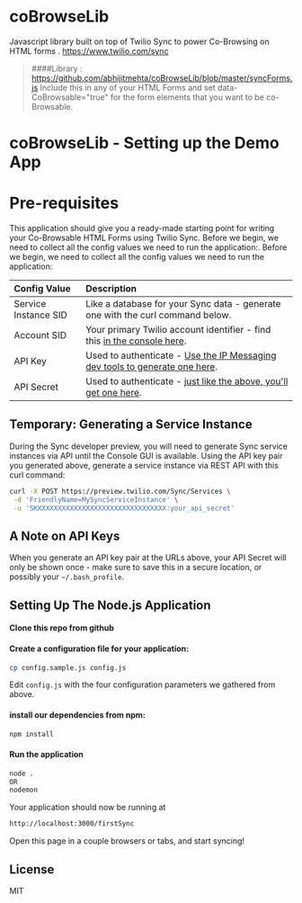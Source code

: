 # coBrowseLib
Javascript library built on top of Twilio Sync to power Co-Browsing on HTML forms . https://www.twilio.com/sync
>####Library  : https://github.com/abhijitmehta/coBrowseLib/blob/master/syncForms.js
>Include this in any of your HTML Forms and set data-CoBrowsable="true" for the form elements that you want to be co-Browsable.

# coBrowseLib - Setting up the Demo App

# Pre-requisites


This application should give you a ready-made starting point for writing your Co-Browsable HTML Forms using Twilio Sync. Before we begin, we need to collect all the config values we need to run the application:. Before we begin, we need to collect
all the config values we need to run the application:

| Config Value  | Description |
| :-------------  |:------------- |
Service Instance SID | Like a database for your Sync data - generate one with the curl command below.
Account SID | Your primary Twilio account identifier - find this [in the console here](https://www.twilio.com/console).
API Key | Used to authenticate - [Use the IP Messaging dev tools to generate one here](https://www.twilio.com/user/account/ip-messaging/dev-tools/api-keys).
API Secret | Used to authenticate - [just like the above, you'll get one here](https://www.twilio.com/user/account/ip-messaging/dev-tools/api-keys).

## Temporary: Generating a Service Instance

During the Sync developer preview, you will need to generate Sync service
instances via API until the Console GUI is available. Using the API key pair you
generated above, generate a service instance via REST API with this curl command:

```bash
curl -X POST https://preview.twilio.com/Sync/Services \
 -d 'FriendlyName=MySyncServiceInstance' \
 -u 'SKXXXXXXXXXXXXXXXXXXXXXXXXXXXXXXXX:your_api_secret'
```

## A Note on API Keys

When you generate an API key pair at the URLs above, your API Secret will only
be shown once - make sure to save this in a secure location,
or possibly your `~/.bash_profile`.

## Setting Up The Node.js Application
#### Clone this repo from github


#### Create a configuration file for your application:

```bash
cp config.sample.js config.js

```
Edit `config.js` with the four configuration parameters we gathered from above.

####  install our dependencies from npm:

```bash
npm install
```


#### Run the application

```bash
node .
OR
nodemon
```

Your application should now be running at

```bash
http://localhost:3000/firstSync
```

Open this page in a couple browsers or tabs, and start syncing!

## License

MIT
